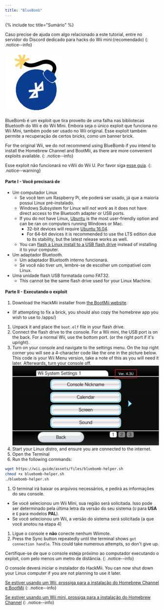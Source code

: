 ```yaml
---
title: "BlueBomb"
---
```


{% include toc title="Sumário" %}

Caso precise de ajuda com algo relacionado a este tutorial, entre no servidor do Discord dedicado para hacks do Wii mini:[](https://discord.gg/6ryxnkS)(recomendado)
{: .notice--info}

![BlueBomb](/images/bluebomb.png)

BlueBomb é um exploit que tira proveito de uma falha nas bibliotecas Bluetooth do Wii e do Wii Mini. Embora seja o único exploit que funciona no Wii Mini, também pode ser usado no Wii original. Esse exploit também permite a recuperação de certos bricks, como um banner brick.

For the original Wii, we do not recommend using BlueBomb if you intend to install the Homebrew Channel and BootMii, as there are more convenient exploits available.
{: .notice--info}

Esse exploit não funcionará no vWii do Wii U. Por favor siga [esse guia](https://wiiuguide.xyz/#/vwii-modding).
{: .notice--warning}

#### Parte I - Você precisará de
- Um computador Linux
  - Se você tem um Raspberry Pi, ele poderá ser usado, já que a maioria possui Linux pré-instalado.
  - Windows Subsystem for Linux will *not work* as it does not have direct access to the Bluetooth adapter or USB ports.
  - If you do not have Linux, [Ubuntu](https://ubuntu.com/download/desktop) is the most user-friendly option and can be ran on computers running Windows or Mac.
    - 32-bit devices will require [Ubuntu 16.04](http://releases.ubuntu.com/16.04/).
    - For 64-bit devices it is recommended to use the LTS edition due to its stability, but the latest release works as well.
  - You can [flash a Linux install to a USB flash drive](https://ubuntu.com/tutorials/tutorial-create-a-usb-stick-on-windows#1-overview) instead of installing it to your computer.
- Um adaptador Bluetooth.
  - Um adaptador Bluetooth interno funcionará.
  - Se você não tiver um, lembre-se de escolher um compatível com Linux.
- Uma unidade flash USB formatada como FAT32.
  - This cannot be the same flash drive used for your Linux Machine.

#### Parte II - Executando o exploit
1. Download the HackMii installer from [the BootMii website](https://bootmii.org/download/).
- (If attempting to fix a brick, you should also copy the homebrew app you wish to use to /apps/)
1. Unpack it and place the `boot.elf` file in your flash drive.
1. Connect the flash drive to the console. For a Wii mini, the USB port is on the back. For a normal Wii, use the bottom port. (or the right port if it's upright).
1. Turn on your console and navigate to the settings menu. On the top right corner you will see a 4-character code like the one in the picture below. This code is your Wii Menu version, take a note of this as you will need it later. Afterwards, turn your console off. ![SystemMenuVersion](/images/Wii/SystemMenuVersion.png)
1. Start your Linux distro, and ensure you are connected to the internet.
1. Open the Terminal
1. Run the following commands:
```bash
wget https://wii.guide/assets/files/bluebomb-helper.sh
chmod +x bluebomb-helper.sh
./bluebomb-helper.sh
```
1. O terminal irá baixar os arquivos necessários, e pedirá as informações do seu console.
  - Se você selecionou um Wii Mini, sua região será solicitada. Isso pode ser determinado pela última letra da versão do seu sistema (`U` para **USA** e `E` para modelos **PAL**).
  - Se você selecionou um Wii, a versão do sistema será solicitada (a que você anotou na etapa 4)
1. Ligue o console e **não** conecte nenhum Wiimote.
1. Press the Sync button repeatedly until the terminal shows `got connection handle`. This could take numerous attempts, so don't give up.

Certifique-se de que o console esteja próximo ao computador executando o exploit, com pelo menos um metro de distância.
{: .notice--info}

O console deverá iniciar o instalador do HackMii. You can now shut down your Linux computer if you are not planning to use it later.

[Se estiver usando um Wii, prossiga para a instalação do Homebrew Channel e BootMii](hbc)
{: .notice--info}

[Se estiver usando um Wii mini, prossiga para a instalação do Homebrew Channel](hbc-mini)
{: .notice--info}
